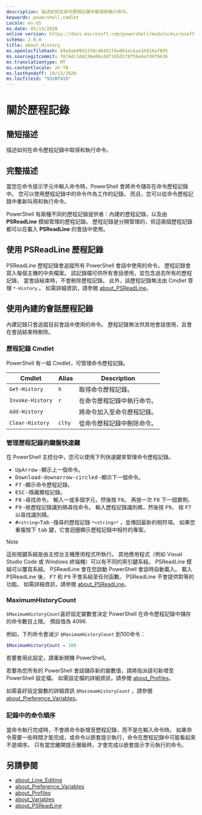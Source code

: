 ```yaml
---
description: 描述如何在命令歷程記錄中取得和執行命令。
keywords: powershell,cmdlet
Locale: en-US
ms.date: 05/13/2020
online version: https://docs.microsoft.com/powershell/module/microsoft.powershell.core/about/about_history?view=powershell-7&WT.mc_id=ps-gethelp
schema: 2.0.0
title: about_History
ms.openlocfilehash: b9e8ab09553f8cd6452f4a891ecbaa1b914af895
ms.sourcegitcommit: f874dc1d4236e06a3df195d179f59e0a7d9f8436
ms.translationtype: MT
ms.contentlocale: zh-TW
ms.lasthandoff: 10/13/2020
ms.locfileid: "93207419"
---
```

# <a name="about-history"></a>關於歷程記錄

## <a name="short-description"></a>簡短描述
描述如何在命令歷程記錄中取得和執行命令。

## <a name="long-description"></a>完整描述

當您在命令提示字元中輸入命令時，PowerShell 會將命令儲存在命令歷程記錄中。 您可以使用歷程記錄中的命令作為工作的記錄。 而且，您可以從命令歷程記錄中重新叫用和執行命令。

PowerShell 有兩種不同的歷程記錄提供者：內建的歷程記錄，以及由 **PSReadLine** 模組管理的歷程記錄。 歷程記錄是分開管理的，但這兩個歷程記錄都可以在載入 **PSReadLine** 的會話中使用。

## <a name="using-the-psreadline-history"></a>使用 PSReadLine 歷程記錄

PSReadLine 歷程記錄會追蹤所有 PowerShell 會話中使用的命令。
歷程記錄會寫入每個主機的中央檔案。 該記錄檔可供所有會話使用，並包含過去所有的歷程記錄。 當會話結束時，不會刪除歷程記錄。 此外，該歷程記錄無法由 Cmdlet 管理 `*-History` 。 如需詳細資訊，請參閱 [about_PSReadLine](../../PSReadLine/About/about_PSReadLine.md)。

## <a name="using-the-built-in-session-history"></a>使用內建的會話歷程記錄

內建記錄只會追蹤目前會話中使用的命令。 歷程記錄無法供其他會話使用，且會在會話結束時刪除。

### <a name="history-cmdlets"></a>歷程記錄 Cmdlet

PowerShell 有一組 Cmdlet，可管理命令歷程記錄。

| Cmdlet           | Alias  | Description                                |
| ---------------- | ------ | ------------------------------------------ |
| `Get-History`    | `h`    | 取得命令歷程記錄。                  |
| `Invoke-History` | `r`    | 在命令歷程記錄中執行命令。     |
| `Add-History`    |        | 將命令加入至命令歷程記錄。     |
| `Clear-History`  | `clhy` | 從命令歷程記錄中刪除命令。 |

### <a name="keyboard-shortcuts-for-managing-history"></a>管理歷程記錄的鍵盤快速鍵

在 PowerShell 主控台中，您可以使用下列快速鍵來管理命令歷程記錄。

- <kbd>UpArrow</kbd> -顯示上一個命令。
- <kbd>Download-downarrow-circled</kbd> -顯示下一個命令。
- <kbd>F7</kbd> -顯示命令歷程記錄。
- <kbd>ESC</kbd> -隱藏曆程記錄。
- <kbd>F8</kbd> -尋找命令。 輸入一或多個字元，然後按 <kbd>F8</kbd>。 再按一次 <kbd>F8</kbd> 下一個實例。
- <kbd>F9</kbd> -依歷程記錄識別碼尋找命令。 輸入歷程記錄識別碼，然後按 <kbd>F9</kbd>。 按 <kbd>F7</kbd> 以尋找識別碼。
- <kbd>#</kbd>`<string>`</kbd><kbd>Tab</kbd> -搜尋的歷程記錄 `*<string>*` ，並傳回最新的相符項。 如果您重複按下 <kbd>tab</kbd> 鍵，它會迴圈顯示歷程記錄中相符的專案。

> [!NOTE]
> 這些按鍵系結是由主控台主機應用程式所執行。 其他應用程式（例如 Visual Studio Code 或 Windows 終端機）可以有不同的索引鍵系結。 PSReadLine 模組可以覆寫系結。 PSReadLine 會在您啟動 PowerShell 會話時自動載入。
> 載入 PSReadLine 後， <kbd>F7</kbd> 和 <kbd>F9</kbd> 不會系結至任何函數。 PSReadLine 不會提供對等的功能。 如需詳細資訊，請參閱 [about_PSReadLine](../../PSReadLine/About/about_PSReadLine.md)。

### <a name="maximumhistorycount"></a>MaximumHistoryCount

`$MaximumHistoryCount`喜好設定變數會決定 PowerShell 在命令歷程記錄中儲存的命令數目上限。 預設值為
4096.

例如，下列命令會減少 `$MaximumHistoryCount` 到100命令：

```powershell
$MaximumHistoryCount = 100
```

若要套用此設定，請重新開機 PowerShell。

若要為您所有的 PowerShell 會話儲存新的變數值，請將指派語句新增至 PowerShell 設定檔。 如需設定檔的詳細資訊，請參閱 [about_Profiles](about_Profiles.md)。

如需喜好設定變數的詳細資訊 `$MaximumHistoryCount` ，請參閱 [about_Preference_Variables](about_Preference_Variables.md)。

### <a name="order-of-commands-in-the-history"></a>記錄中的命令順序

當命令執行完成時，不會將命令新增至歷程記錄，而不是在輸入命令時。 如果命令需要一些時間才能完成，或命令以嵌套提示執行，命令在歷程記錄中可能看起來不是順序。 只有當您離開提示層級時，才會完成以嵌套提示字元執行的命令。

## <a name="see-also"></a>另請參閱

- [about_Line_Editing](about_Line_Editing.md)
- [about_Preference_Variables](about_Preference_Variables.md)
- [about_Profiles](about_Profiles.md)
- [about_Variables](about_Variables.md)
- [about_PSReadLine](../../PSReadLine/About/about_PSReadLine.md)
